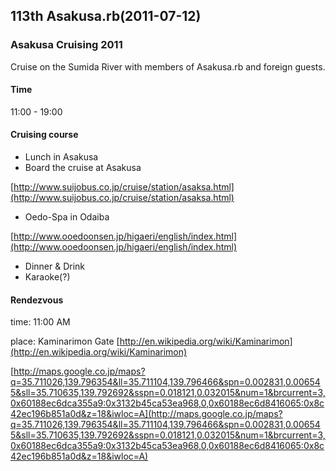 ## 113th Asakusa.rb(2011-07-12)

### Asakusa Cruising 2011

Cruise on the Sumida River with members of Asakusa.rb and foreign guests.

#### Time

11:00 - 19:00

#### Cruising course

- Lunch in Asakusa
- Board the cruise at Asakusa

[http://www.suijobus.co.jp/cruise/station/asaksa.html](http://www.suijobus.co.jp/cruise/station/asaksa.html)

- Oedo-Spa in Odaiba

[http://www.ooedoonsen.jp/higaeri/english/index.html](http://www.ooedoonsen.jp/higaeri/english/index.html)

- Dinner & Drink
- Karaoke(?)

#### Rendezvous

time: 11:00 AM

place: Kaminarimon Gate [http://en.wikipedia.org/wiki/Kaminarimon](http://en.wikipedia.org/wiki/Kaminarimon)

[http://maps.google.co.jp/maps?q=35.711026,139.796354&ll=35.711104,139.796466&spn=0.002831,0.006545&sll=35.710635,139.792692&sspn=0.018121,0.032015&num=1&brcurrent=3,0x60188ec6dca355a9:0x3132b45ca53ea968,0,0x60188ec6d8416065:0x8c42ec196b851a0d&z=18&iwloc=A](http://maps.google.co.jp/maps?q=35.711026,139.796354&ll=35.711104,139.796466&spn=0.002831,0.006545&sll=35.710635,139.792692&sspn=0.018121,0.032015&num=1&brcurrent=3,0x60188ec6dca355a9:0x3132b45ca53ea968,0,0x60188ec6d8416065:0x8c42ec196b851a0d&z=18&iwloc=A)

